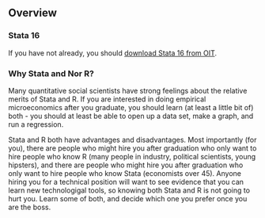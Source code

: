 ## Overview

### Stata 16
If you have not already, you should [download Stata 16 from OIT](https://oit.williams.edu/software/entry/984/).

### Why Stata and Nor R?
Many quantitative social scientists have strong feelings about the relative merits of Stata and R.  If 
you are interested in doing empirical microeconomics after you graduate, you should learn (at least a little bit of) both - you should at least be able to open up a data set, make a graph, and run a regression.  

Stata and R both have advantages and disadvantages.  Most importantly (for you), 
there are people who might hire you after graduation who only want to hire people who know R (many people in industry, political scientists, young hipsters), 
and there are people who might hire you after graduation who only want to hire people who know Stata (economists over 45).  Anyone hiring you for a technical position 
will want to see evidence that you can learn new technologigal tools, so knowing both Stata and R is not going to hurt you.  Learn some of both, 
and decide which one you prefer once you are the boss.



